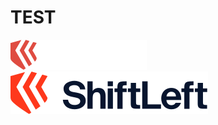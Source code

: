 # TEST

![DARK MODE](ShiftLeft_logo_white_2021.svg#gh-dark-mode-only)
![LIGHT MODE](ShiftLeft_logo_dark_2021.svg#gh-light-mode-only)
